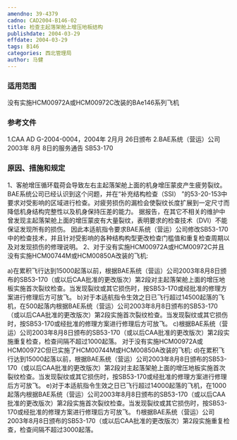```yaml
---
amendno: 39-4379
cadno: CAD2004-B146-02
title: 检查主起落架舱上增压地板结构
publishdate: 2004-03-29
effdate: 2004-03-29
tags: B146
categories: 西北管理局
author: 马健
---
```


### 适用范围 
没有实施HCM00972A或HCM00972C改装的BAe146系列飞机

<!--more-->
### 参考文件
1.CAA 
AD G-2004-0004，2004年 2月月 26日颁布
    2.BAE系统（营运）公司 2003年 8月 8日的服务通告 SB53-170 

### 原因、措施和规定 
1、客舱增压循环载荷会导致左右主起落架舱上面的机身增压蒙皮产生疲劳裂纹。BAE系统公司已经认识到这个问题，并在“补充结构检查（SSI） ”的53-20-153中要求对受影响的区域进行检查。对疲劳损伤的漏检会使裂纹长度扩展到一定尺寸而降低机身结构完整性以及机身保持压差的能力。 
    据报告，在其它不相关的维护中曾发现主起落架舱上面的增压蒙皮有大量裂纹，表明要求的检查技术（DVI）不能保证发现所有的损伤。
    因此本适航指令要求BAE系统（营运）公司修改SB53-170中的检查技术，并且针对受影响的各种结构构型更改检查门槛值和重复检查周期以及对发现损伤的修理说明。 
    2、对于没有实施HCM00972A或HCM00972C并且没有实施HCM00744M或HCM00850A改装的飞机: 
  
a)在累积飞行达到15000起落以前，根据BAE系统（营运）公司2003年8月8日颁布的SB53-170（或以后CAA批准的更改版次）第2段对主起落架舱上面的增压地板实施首次裂纹检查。当发现裂纹或其它损伤时，按SB53-170或经批准的修理方案进行修理后方可放飞。 
b)对于本适航指令生效之日已飞行超过14500起落的飞机，在500起落内根据BAE系统（营运）公司2003年8月8日颁布的SB53-170（或以后CAA批准的更改版次）第2段实施首次裂纹检查。当发现裂纹或其它损伤时，按SB53-170或经批准的修理方案进行修理后方可放飞。 
      c)根据BAE系统（营运）公司2003年8月8日颁布的SB53-170（或以后CAA批准的更改版次）第2段实施重复检查，检查间隔不超过1000起落。 
    对于没有实施HCM00972A或HCM00972C但已实施了HCM00744M或HCM00850A改装的飞机: 
d)在累积飞行达到15000起落以前，根据BAE系统（营运）公司2003年8月8日颁布的SB53-170（或以后CAA批准的更改版次）第2段对主起落架舱上面的增压地板实施首次裂纹检查。当发现裂纹或其它损伤时，按SB53-170或经批准的修理方案进行修理后方可放飞。 
e)对于本适航指令生效之日已飞行超过14000起落的飞机，在1000起落内根据BAE系统（营运）公司2003年8月8日颁布的SB53-170（或以后CAA批准的更改版次）第2段实施首次裂纹检查。当发现裂纹或其它损伤时，按SB53-170或经批准的修理方案进行修理后方可放飞。 
      f)根据BAE系统（营运）公司2003年8月8日颁布的SB53-170（或以后CAA批准的更改版次）第2段实施重复检查，检查间隔不超过3000起落。

